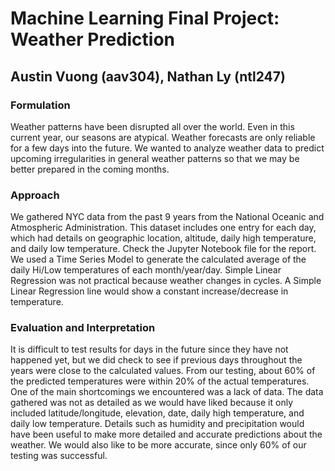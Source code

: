 # Machine Learning Final Project: Weather Prediction
## Austin Vuong (aav304), Nathan Ly (ntl247)

### Formulation
Weather patterns have been disrupted all over the world. Even in this current year, our seasons are atypical.  Weather forecasts are only reliable for a few days into the future.  We wanted to analyze weather data to predict upcoming irregularities in general weather patterns so that we may be better prepared in the coming months.

### Approach
We gathered NYC data from the past 9 years from the National Oceanic and Atmospheric Administration.  This dataset includes one entry for each day, which had details on geographic location, altitude, daily high temperature, and daily low temperature.  Check the Jupyter Notebook file for the report.  We used a Time Series Model to generate the calculated average of the daily Hi/Low temperatures of each month/year/day.  Simple Linear Regression was not practical because weather changes in cycles.  A Simple Linear Regression line would show a constant increase/decrease in temperature.

### Evaluation and Interpretation
It is difficult to test results for days in the future since they have not happened yet, but we did check to see if previous days throughout the years were close to the calculated values.  From our testing, about 60% of the predicted temperatures were within 20% of the actual temperatures.  One of the main shortcomings we encountered was a lack of data.  The data gathered was not as detailed as we would have liked because it only included latitude/longitude, elevation, date, daily high temperature, and daily low temperature.  Details such as humidity and precipitation would have been useful to make more detailed and accurate predictions about the weather.  We would also like to be more accurate, since only 60% of our testing was successful.
